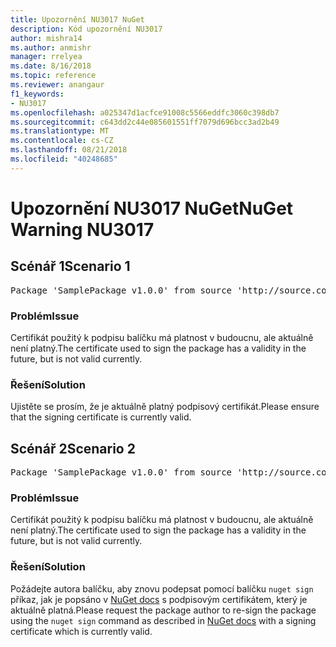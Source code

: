 ```yaml
---
title: Upozornění NU3017 NuGet
description: Kód upozornění NU3017
author: mishra14
ms.author: anmishr
manager: rrelyea
ms.date: 8/16/2018
ms.topic: reference
ms.reviewer: anangaur
f1_keywords:
- NU3017
ms.openlocfilehash: a025347d1acfce91008c5566eddfc3060c398db7
ms.sourcegitcommit: c643dd2c44e085601551ff7079d696bcc3ad2b49
ms.translationtype: MT
ms.contentlocale: cs-CZ
ms.lasthandoff: 08/21/2018
ms.locfileid: "40248685"
---
```

# <a name="nuget-warning-nu3017"></a><span data-ttu-id="4fbc4-103">Upozornění NU3017 NuGet</span><span class="sxs-lookup"><span data-stu-id="4fbc4-103">NuGet Warning NU3017</span></span>

## <a name="scenario-1"></a><span data-ttu-id="4fbc4-104">Scénář 1</span><span class="sxs-lookup"><span data-stu-id="4fbc4-104">Scenario 1</span></span>

<pre>Package 'SamplePackage v1.0.0' from source 'http://source.com/index.json': The signing certificate is not yet valid.</pre>

### <a name="issue"></a><span data-ttu-id="4fbc4-105">Problém</span><span class="sxs-lookup"><span data-stu-id="4fbc4-105">Issue</span></span>

<span data-ttu-id="4fbc4-106">Certifikát použitý k podpisu balíčku má platnost v budoucnu, ale aktuálně není platný.</span><span class="sxs-lookup"><span data-stu-id="4fbc4-106">The certificate used to sign the package has a validity in the future, but is not valid currently.</span></span>


### <a name="solution"></a><span data-ttu-id="4fbc4-107">Řešení</span><span class="sxs-lookup"><span data-stu-id="4fbc4-107">Solution</span></span>

<span data-ttu-id="4fbc4-108">Ujistěte se prosím, že je aktuálně platný podpisový certifikát.</span><span class="sxs-lookup"><span data-stu-id="4fbc4-108">Please ensure that the signing certificate is currently valid.</span></span>



## <a name="scenario-2"></a><span data-ttu-id="4fbc4-109">Scénář 2</span><span class="sxs-lookup"><span data-stu-id="4fbc4-109">Scenario 2</span></span>

<pre>Package 'SamplePackage v1.0.0' from source 'http://source.com/index.json': The primary signature's certificate is not yet valid.</pre>

### <a name="issue"></a><span data-ttu-id="4fbc4-110">Problém</span><span class="sxs-lookup"><span data-stu-id="4fbc4-110">Issue</span></span>

<span data-ttu-id="4fbc4-111">Certifikát použitý k podpisu balíčku má platnost v budoucnu, ale aktuálně není platný.</span><span class="sxs-lookup"><span data-stu-id="4fbc4-111">The certificate used to sign the package has a validity in the future, but is not valid currently.</span></span>


### <a name="solution"></a><span data-ttu-id="4fbc4-112">Řešení</span><span class="sxs-lookup"><span data-stu-id="4fbc4-112">Solution</span></span>

<span data-ttu-id="4fbc4-113">Požádejte autora balíčku, aby znovu podepsat pomocí balíčku `nuget sign` příkaz, jak je popsáno v [NuGet docs](https://docs.microsoft.com/en-us/nuget/create-packages/sign-a-package) s podpisovým certifikátem, který je aktuálně platná.</span><span class="sxs-lookup"><span data-stu-id="4fbc4-113">Please request the package author to re-sign the package using the `nuget sign` command as described in [NuGet docs](https://docs.microsoft.com/en-us/nuget/create-packages/sign-a-package) with a signing certificate which is currently valid.</span></span>


